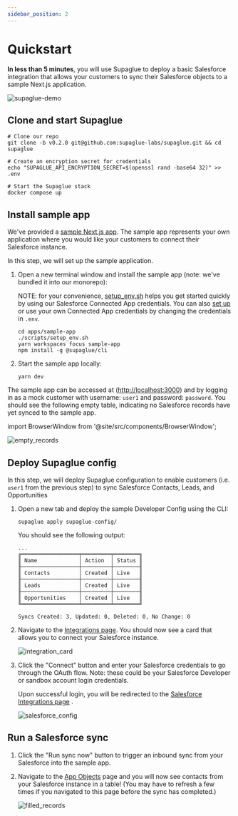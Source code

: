 ```yaml
---
sidebar_position: 2
---
```


# Quickstart

**In less than 5 minutes**, you will use Supaglue to deploy a basic Salesforce integration that allows your customers to sync their Salesforce objects to a sample Next.js application.

![supaglue-demo](/img/supaglue_gif.gif)

## Clone and start Supaglue

```shell
# Clone our repo
git clone -b v0.2.0 git@github.com:supaglue-labs/supaglue.git && cd supaglue

# Create an encryption secret for credentials
echo "SUPAGLUE_API_ENCRYPTION_SECRET=$(openssl rand -base64 32)" >> .env

# Start the Supaglue stack
docker compose up
```

## Install sample app

We've provided a [sample Next.js app](https://github.com/supaglue-labs/supaglue/blob/v0.2.0/apps/sample-app/). The sample app represents your own application where you would like your customers to connect their Salesforce instance.

In this step, we will set up the sample application.

1. Open a new terminal window and install the sample app (note: we've bundled it into our monorepo):

   NOTE: for your convenience, [setup_env.sh](https://github.com/supaglue-labs/supaglue/blob/v0.2.0/apps/sample-app/scripts/setup_env.sh) helps you get started quickly by using our Salesforce Connected App credentials. You can also [set up](./references/setup_salesforce) or use your own Connected App credentials by changing the credentials in `.env`.

   ```shell
   cd apps/sample-app
   ./scripts/setup_env.sh
   yarn workspaces focus sample-app
   npm install -g @supaglue/cli
   ```

1. Start the sample app locally:

   ```shell
   yarn dev
   ```

The sample app can be accessed at ([http://localhost:3000](http://localhost:3000)) and by logging in as a mock customer with username: `user1` and password: `password`. You should see the following empty table, indicating no Salesforce records have yet synced to the sample app.

import BrowserWindow from '@site/src/components/BrowserWindow';

<BrowserWindow url="http://localhost:3000">

![empty_records](/img/quickstart/app_empty_records.png 'empty records sample app')
</BrowserWindow>

## Deploy Supaglue config

In this step, we will deploy Supaglue configuration to enable customers (i.e. `user1` from the previous step) to sync Salesforce Contacts, Leads, and Opportunities

1. Open a new tab and deploy the sample Developer Config using the CLI:

   ```shell
   supaglue apply supaglue-config/
   ```

   You should see the following output:

   ```console
   ...
   ╔══════════════════╤═════════╤════════╗
   ║ Name             │ Action  │ Status ║
   ╟──────────────────┼─────────┼────────╢
   ║ Contacts         │ Created │ Live   ║
   ╟──────────────────┼─────────┼────────╢
   ║ Leads            │ Created │ Live   ║
   ╟──────────────────┼─────────┼────────╢
   ║ Opportunities    │ Created │ Live   ║
   ╚══════════════════╧═════════╧════════╝

   Syncs Created: 3, Updated: 0, Deleted: 0, No Change: 0
   ```

1. Navigate to the [Integrations page](http://localhost:3000/integrations). You should now see a card that allows you to connect your Salesforce instance.

   <BrowserWindow url="http://localhost:3000/integrations">

   ![integration_card](/img/quickstart/app_salesforce_connect_card.png 'integration_card sample app')
   </BrowserWindow>

1. Click the "Connect" button and enter your Salesforce credentials to go through the OAuth flow. Note: these could be your Salesforce Developer or sandbox account login credentials.

   Upon successful login, you will be redirected to the [Salesforce Integrations page](http://localhost:3000/integrations/salesforce) .

   <BrowserWindow url="http://localhost:3000/integrations/salesforce">

   ![salesforce_config](/img/quickstart/app_sync_config_card.png 'salesforce config sample app')
   </BrowserWindow>

## Run a Salesforce sync

1. Click the "Run sync now" button to trigger an inbound sync from your Salesforce into the sample app.

1. Navigate to the [App Objects](http://localhost:3000/) page and you will now see contacts from your Salesforce instance in a table! (You may have to refresh a few times if you navigated to this page before the sync has completed.)

   <BrowserWindow url="http://localhost:3000/integrations">

   ![filled_records](/img/quickstart/app_filled_records.png 'filled records sample app')
   </BrowserWindow>
